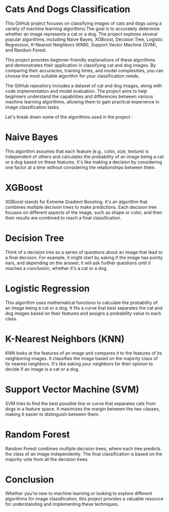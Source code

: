 # Cats And Dogs Classification
This GitHub project focuses on classifying images of cats and dogs using a variety of machine learning algorithms.The goal is to accurately determine whether an image represents a cat or a dog. The project explores several popular algorithms, including Naive Bayes, XGBoost, Decision Tree, Logistic Regression, K-Nearest Neighbors (KNN), Support Vector Machine (SVM), and Random Forest.

This project provides beginner-friendly explanations of these algorithms and demonstrates their application in classifying cat and dog images. By comparing their accuracies, training times, and model complexities, you can choose the most suitable algorithm for your classification needs. 

The GitHub repository includes a dataset of cat and dog images, along with code implementation and model evaluation. The project aims to help beginners understand the capabilities and differences between various machine learning algorithms, allowing them to gain practical experience in image classification tasks.

Let's break down some of the algorithms used in the project :
 
# Naive Bayes
This algorithm assumes that each feature (e.g., color, size, texture) is independent of others and calculates the probability of an image being a cat or a dog based on these features. It's like making a decision by considering one factor at a time without considering the relationships between them.

# XGBoost
XGBoost stands for Extreme Gradient Boosting. It's an algorithm that combines multiple decision trees to make predictions. Each decision tree focuses on different aspects of the image, such as shape or color, and then their results are combined to reach a final classification.

# Decision Tree
Think of a decision tree as a series of questions about an image that lead to a final decision. For example, it might start by asking if the image has pointy ears, and depending on the answer, it will ask further questions until it reaches a conclusion, whether it's a cat or a dog.

# Logistic Regression
This algorithm uses mathematical functions to calculate the probability of an image being a cat or a dog. It fits a curve that best separates the cat and dog images based on their features and assigns a probability value to each class.

# K-Nearest Neighbors (KNN)
KNN looks at the features of an image and compares it to the features of its neighboring images. It classifies the image based on the majority class of its nearest neighbors. It's like asking your neighbors for their opinion to decide if an image is a cat or a dog.

# Support Vector Machine (SVM)
SVM tries to find the best possible line or curve that separates cats from dogs in a feature space. It maximizes the margin between the two classes, making it easier to distinguish between them.

# Random Forest
Random Forest combines multiple decision trees, where each tree predicts the class of an image independently. The final classification is based on the majority vote from all the decision trees.

# Conclusion
Whether you're new to machine learning or looking to explore different algorithms for image classification, this project provides a valuable resource for understanding and implementing these techniques.




